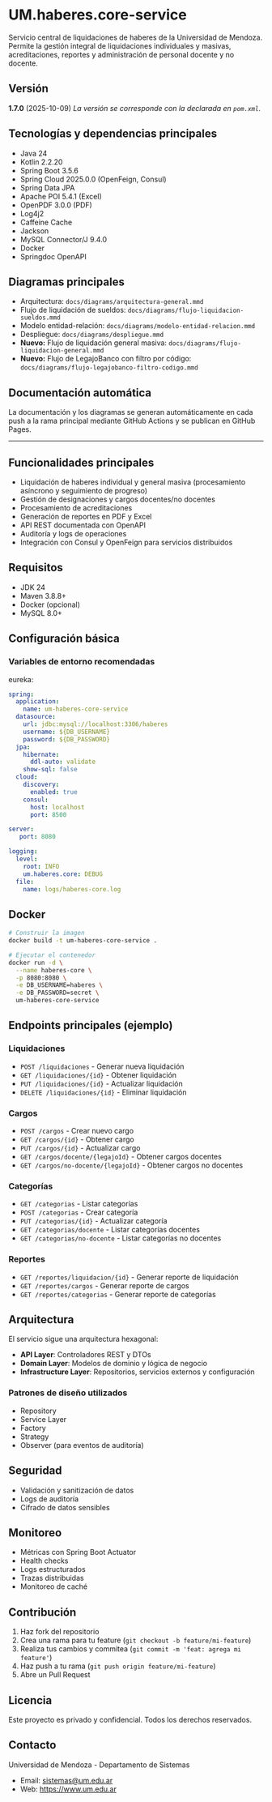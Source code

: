 
# UM.haberes.core-service

Servicio central de liquidaciones de haberes de la Universidad de Mendoza. Permite la gestión integral de liquidaciones individuales y masivas, acreditaciones, reportes y administración de personal docente y no docente.

## Versión

**1.7.0** (2025-10-09)
_La versión se corresponde con la declarada en `pom.xml`._

## Tecnologías y dependencias principales

- Java 24
- Kotlin 2.2.20
- Spring Boot 3.5.6
- Spring Cloud 2025.0.0 (OpenFeign, Consul)
- Spring Data JPA
- Apache POI 5.4.1 (Excel)
- OpenPDF 3.0.0 (PDF)
- Log4j2
- Caffeine Cache
- Jackson
- MySQL Connector/J 9.4.0
- Docker
- Springdoc OpenAPI

## Diagramas principales

- Arquitectura: `docs/diagrams/arquitectura-general.mmd`
- Flujo de liquidación de sueldos: `docs/diagrams/flujo-liquidacion-sueldos.mmd`
- Modelo entidad-relación: `docs/diagrams/modelo-entidad-relacion.mmd`
- Despliegue: `docs/diagrams/despliegue.mmd`
- **Nuevo:** Flujo de liquidación general masiva: `docs/diagrams/flujo-liquidacion-general.mmd`
- **Nuevo:** Flujo de LegajoBanco con filtro por código: `docs/diagrams/flujo-legajobanco-filtro-codigo.mmd`

## Documentación automática

La documentación y los diagramas se generan automáticamente en cada push a la rama principal mediante GitHub Actions y se publican en GitHub Pages.

---


## Funcionalidades principales

- Liquidación de haberes individual y general masiva (procesamiento asíncrono y seguimiento de progreso)
- Gestión de designaciones y cargos docentes/no docentes
- Procesamiento de acreditaciones
- Generación de reportes en PDF y Excel
- API REST documentada con OpenAPI
- Auditoría y logs de operaciones
- Integración con Consul y OpenFeign para servicios distribuidos


## Requisitos

- JDK 24
- Maven 3.8.8+
- Docker (opcional)
- MySQL 8.0+


## Configuración básica

### Variables de entorno recomendadas

eureka:
```yaml
spring:
  application:
    name: um-haberes-core-service
  datasource:
    url: jdbc:mysql://localhost:3306/haberes
    username: ${DB_USERNAME}
    password: ${DB_PASSWORD}
  jpa:
    hibernate:
      ddl-auto: validate
    show-sql: false
  cloud:
    discovery:
      enabled: true
    consul:
      host: localhost
      port: 8500

server:
   port: 8080

logging:
  level:
    root: INFO
    um.haberes.core: DEBUG
  file:
    name: logs/haberes-core.log
```


## Docker

```bash
# Construir la imagen
docker build -t um-haberes-core-service .

# Ejecutar el contenedor
docker run -d \
  --name haberes-core \
  -p 8080:8080 \
  -e DB_USERNAME=haberes \
  -e DB_PASSWORD=secret \
  um-haberes-core-service
```


## Endpoints principales (ejemplo)

### Liquidaciones
- `POST /liquidaciones` - Generar nueva liquidación
- `GET /liquidaciones/{id}` - Obtener liquidación
- `PUT /liquidaciones/{id}` - Actualizar liquidación
- `DELETE /liquidaciones/{id}` - Eliminar liquidación

### Cargos
- `POST /cargos` - Crear nuevo cargo
- `GET /cargos/{id}` - Obtener cargo
- `PUT /cargos/{id}` - Actualizar cargo
- `GET /cargos/docente/{legajoId}` - Obtener cargos docentes
- `GET /cargos/no-docente/{legajoId}` - Obtener cargos no docentes

### Categorías
- `GET /categorias` - Listar categorías
- `POST /categorias` - Crear categoría
- `PUT /categorias/{id}` - Actualizar categoría
- `GET /categorias/docente` - Listar categorías docentes
- `GET /categorias/no-docente` - Listar categorías no docentes

### Reportes
- `GET /reportes/liquidacion/{id}` - Generar reporte de liquidación
- `GET /reportes/cargos` - Generar reporte de cargos
- `GET /reportes/categorias` - Generar reporte de categorías


## Arquitectura

El servicio sigue una arquitectura hexagonal:

- **API Layer**: Controladores REST y DTOs
- **Domain Layer**: Modelos de dominio y lógica de negocio
- **Infrastructure Layer**: Repositorios, servicios externos y configuración


### Patrones de diseño utilizados

- Repository
- Service Layer
- Factory
- Strategy
- Observer (para eventos de auditoría)


## Seguridad

- Validación y sanitización de datos
- Logs de auditoría
- Cifrado de datos sensibles


## Monitoreo

- Métricas con Spring Boot Actuator
- Health checks
- Logs estructurados
- Trazas distribuidas
- Monitoreo de caché


## Contribución

1. Haz fork del repositorio
2. Crea una rama para tu feature (`git checkout -b feature/mi-feature`)
3. Realiza tus cambios y commitea (`git commit -m 'feat: agrega mi feature'`)
4. Haz push a tu rama (`git push origin feature/mi-feature`)
5. Abre un Pull Request


## Licencia

Este proyecto es privado y confidencial. Todos los derechos reservados.


## Contacto

Universidad de Mendoza - Departamento de Sistemas
- Email: sistemas@um.edu.ar
- Web: https://www.um.edu.ar
